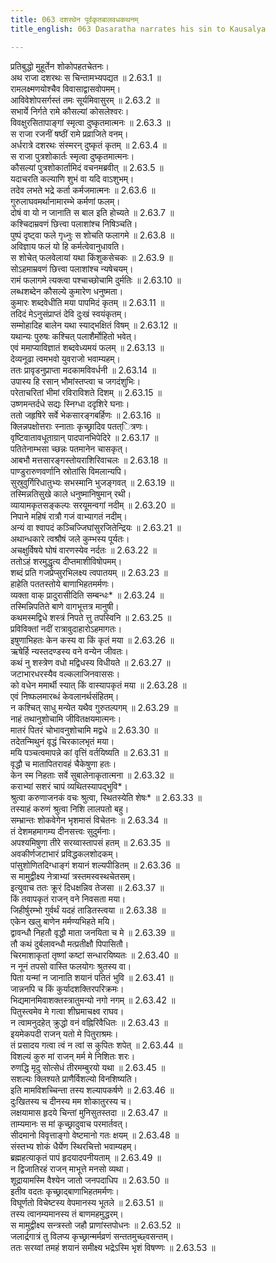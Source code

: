 ```yaml
---
title: 063 दशरथेन पूर्वकृतबालवधकथनम्
title_english: 063 Dasaratha narrates his sin to Kausalya

---
```

<div class="audioEmbed"  caption="श्रीराम-हरिसीताराममूर्ति-घनपाठिभ्यां वचनम्" src="https://archive.org/download/Ramayana-recitation-Sriram-harisItArAmamUrti-Ghanapaati-v2/Kanda_2/Kanda_2_AYK-063-Dashrathena_Poorvakrutha_Balavadha_Kathanam.mp3"></div>

  
प्रतिबुद्धो मुहूर्तेन शोकोपहतचेतनः।  
अथ राजा दशरथः स चिन्तामभ्यपद्यत ॥ 2.63.1 ॥   
रामलक्ष्मणयोश्चैव विवासाद्वासवोपमम्।  
आविवेशोपसर्गस्तं तमः सूर्यमिवासुरम् ॥ 2.63.2 ॥   
सभार्ये निर्गते रामे कौसल्यां कोसलेश्वरः।  
विवक्षुरसितापाङ्गां स्मृत्वा दुष्कृतमात्मनः ॥ 2.63.3 ॥   
स राजा रजनीं षष्ठीं रामे प्रव्राजिते वनम्।  
अर्धरात्रे दशरथः संस्मरन् दुष्कृतं कृतम् ॥ 2.63.4 ॥   
स राजा पुत्रशोकार्तः स्मृत्वा दुष्कृतमात्मनः।  
कौसल्यां पुत्रशोकार्तामिदं वचनमब्रवीत् ॥ 2.63.5 ॥   
यदाचरति कल्याणि शुभं वा यदि वाऽशुभम्।  
तदेव लभते भद्रे कर्ता कर्मजमात्मनः ॥ 2.63.6 ॥   
गुरुलाघवमर्थानामारम्भे कर्मणां फलम्।  
दोषं वा यो न जानाति स बाल इति होच्यते ॥ 2.63.7 ॥   
कश्चिदाम्रवणं छित्त्वा पलाशांश्च निषिञ्चति।  
पुष्पं दृष्ट्वा फले गृध्नुः स शोचति फलागमे ॥ 2.63.8 ॥   
अविज्ञाय फलं यो हि कर्मत्वेवानुधावति।  
स शोचेत् फलवेलायां यथा किंशुकसेचकः ॥ 2.63.9 ॥   
सोऽहमाम्रवणं छित्त्वा पलाशांश्च न्यषेचयम्।  
रामं फलागमे त्यक्त्वा पश्चाच्छोचामि दुर्मतिः ॥ 2.63.10 ॥   
लब्धशब्देन कौसल्ये कुमारेण धनुष्मता।  
कुमारः शब्दवेधीति मया पापमिदं कृतम् ॥ 2.63.11 ॥   
तदिदं मेऽनुसंप्राप्तं देवि दुःखं स्वयंकृतम्।  
सम्मोहादिह बालेन यथा स्याद्भक्षितं विषम् ॥ 2.63.12 ॥   
यथान्यः पुरुषः कश्चित् पलाशैर्मोहितो भवेत्।  
एवं ममाप्याविज्ञातं शब्दवेध्यमयं फलम् ॥ 2.63.13 ॥   
देव्यनूढा त्वमभवो युवराजो भवाम्यहम्।  
ततः प्रावृडनुप्राप्ता मदकामविवर्धनी ॥ 2.63.14 ॥   
उपास्य हि रसान् भौमांस्तप्त्वा च जगदंशुभिः।  
परेताचरितां भीमां रविराविशते दिशम् ॥ 2.63.15 ॥   
उष्णमन्तर्दधे सद्यः स्निग्धा ददृशिरे घनाः।  
ततो जहृषिरे सर्वे भेकसारङ्गबर्हिणः ॥ 2.63.16 ॥   
क्लिन्नपक्षोत्तराः स्नाताः कृच्छ्रादिव पतत्ित्रणः।  
वृष्टिवातावधूताग्रान् पादपानभिपेदिरे ॥ 2.63.17 ॥   
पतितेनाम्भसा च्छन्नः पतमानेन चासकृत्।  
आबभौ मत्तसारङ्गस्तोयराशिरिवाचलः ॥ 2.63.18 ॥   
पाण्डुरारुणवर्णानि स्रोतांसि विमलान्यपि।  
सुस्रुवुर्गिरिधातुभ्यः सभस्मानि भुजङ्गवत् ॥ 2.63.19 ॥   
तस्मिन्नतिसुखे काले धनुष्मानिषुमान् रथी।  
व्यायामकृतसङ्कल्पः सरयूमन्वगां नदीम् ॥ 2.63.20 ॥   
निपाने महिषं रात्रौ गजं वाभ्यागतं नदीम्।  
अन्यं वा श्वापदं कञ्चिज्जिघांसुरजितेन्द्रियः ॥ 2.63.21 ॥   
अथान्धकारे त्वश्रौषं जले कुम्भस्य पूर्यतः।  
अचक्षुर्विषये घोषं वारणस्येव नर्दतः ॥ 2.63.22 ॥   
ततोऽहं शरमुद्धृत्य दीप्तमाशीविषोपमम्।  
शब्दं प्रति गजप्रेप्सुरभिलक्ष्य त्वपातयम् ॥ 2.63.23 ॥   
हाहेति पततस्तोये बाणाभिहतमर्मणः।  
व्यक्ता वाक् प्रादुरासीदिति सम्बन्धः\* ॥ 2.63.24 ॥   
तस्मिन्निपतिते बाणे वागभूत्तत्र मानुषी।  
कथमस्मद्विधे शस्त्रं निपते त्तु तपस्विनि ॥ 2.63.25 ॥   
प्रविविक्तां नदीं रात्रावुदाहारोऽहमागतः।  
इषुणाभिहतः केन कस्य वा किं कृतं मया ॥ 2.63.26 ॥   
ऋषेर्हि न्यस्तदण्डस्य वने वन्येन जीवतः।  
कथं नु शस्त्रेण वधो मद्विधस्य विधीयते ॥ 2.63.27 ॥   
जटाभारधरस्यैव वल्कलाजिनवाससः।  
को वधेन ममार्थी स्यात् किं वास्यापकृतं मया ॥ 2.63.28 ॥   
एवं निष्फलमारब्धं केवलानर्थसंहितम्।  
न कश्चित् साधु मन्येत यथैव गुरुतल्पगम् ॥ 2.63.29 ॥   
नाहं तथानुशोचामि जीवितक्षयमात्मनः।  
मातरं पितरं चोभावनुशोचामि मद्वधे ॥ 2.63.30 ॥   
तदेतन्मिथुनं वृद्धं चिरकालभृतं मया।  
मयि पञ्चत्वमापन्ने कां वृत्तिं वर्तयिष्यति ॥ 2.63.31 ॥   
वृद्धौ च मातापितरावहं चैकेषुणा हतः।  
केन स्म निहताः सर्वे सुबालेनाकृतात्मना ॥ 2.63.32 ॥   
कराभ्यां सशरं चापं व्यथितस्यापद्भुवि\*।  
श्रुत्वा करुणाजनकं वचः श्रुत्वा, स्थितस्येति शेषः\* ॥ 2.63.33 ॥   
तस्याहं करुणं श्रुत्वा निशि लालपतो बहु।  
सम्भ्रान्तः शोकवेगेन भृशमासं विचेतनः ॥ 2.63.34 ॥   
तं देशमहमागम्य दीनसत्त्वः सुदुर्मनाः।  
अपश्यमिषुणा तीरे सरय्वास्तापसं हतम् ॥ 2.63.35 ॥   
अवकीर्णजटाभारं प्रविद्धकलशोदकम्।  
पांसुशोणितदिग्धाङ्गं शयानं शल्यपीडितम् ॥ 2.63.36 ॥   
स मामुद्वीक्ष्य नेत्राभ्यां त्रस्तमस्वस्थचेतसम्।  
इत्युवाच ततः क्रूरं दिधक्षन्निव तेजसा ॥ 2.63.37 ॥   
किं तवापकृतं राजन् वने निवसता मया।  
जिहीर्षुरम्भो गुर्वर्थं यदहं ताडितस्त्वया ॥ 2.63.38 ॥   
एकेन खलु बाणेन मर्मण्यभिहते मयि।  
द्वावन्धौ निहतौ वृद्धौ माता जनयिता च मे ॥ 2.63.39 ॥   
तौ कथं दुर्बलावन्धौ मत्प्रतीक्षौ पिपासितौ।  
चिरमाशाकृतां तृष्णां कष्टां सन्धारयिष्यतः ॥ 2.63.40 ॥   
न नूनं तपसो वास्ति फलयोगः श्रुतस्य वा।  
पिता यन्मां न जानाति शयानं पतितं भुवि ॥ 2.63.41 ॥   
जान्ननपि च किं कुर्यादशक्तिरपरिक्रमः।  
भिद्यमानमिवाशक्तस्त्रातुमन्यो नगो नगम् ॥ 2.63.42 ॥   
पितुस्त्वमेव मे गत्वा शीघ्रमाचक्ष्व राघव।  
न त्वामनुदहेत् क्रुद्धो वनं वह्निरिवैधितः ॥ 2.63.43 ॥   
इयमेकपदी राजन् यतो मे पितुराश्रमः।  
तं प्रसादय गत्वा त्वं न त्वां स कुपितः शपेत् ॥ 2.63.44 ॥   
विशल्यं कुरु मां राजन् मर्म मे निशितः शरः।  
रुणद्धि मृदु सोत्सेधं तीरमम्बुरयो यथा ॥ 2.63.45 ॥   
सशल्यः क्लिश्यते प्राणैर्विशल्यो विनशिष्यति।  
इति मामविशच्चिन्ता तस्य शल्यापकर्षणे ॥ 2.63.46 ॥   
दुःखितस्य च दीनस्य मम शोकातुरस्य च।  
लक्षयामास हृदये चिन्तां मुनिसुतस्तदा ॥ 2.63.47 ॥   
ताम्यमानः स मां कृच्छ्रादुवाच परमार्तवत्।  
सीदमानो विवृत्ताङ्गो वेष्टमानो गतः क्षयम् ॥ 2.63.48 ॥   
संस्तभ्य शोकं धैर्येण स्थिरचित्तो भवाम्यहम्।  
ब्रह्महत्याकृतं पापं हृदयादपनीयताम् ॥ 2.63.49 ॥   
न द्विजातिरहं राजन् माभूत्ते मनसो व्यथा।  
शूद्रायामस्मि वैश्येन जातो जनपदाधिप ॥ 2.63.50 ॥   
इतीव वदतः कृच्छ्राद्बाणाभिहतमर्मणः।  
विघूर्णतो विचेष्टस्य वेपमानस्य भूतले ॥ 2.63.51 ॥   
तस्य त्वानम्यमानस्य तं बाणमहमुद्धरम्।  
स मामुद्वीक्ष्य सन्त्रस्तो जहौ प्राणांस्तपोधनः ॥ 2.63.52 ॥   
जलार्द्रगात्रं तु विलप्य कृच्छ्रान्मर्मव्रणं सन्ततमुच्छ्वसन्तम्।  
ततः सरय्वां तमहं शयानं समीक्ष्य भद्रेऽस्मि भृशं विषण्णः ॥ 2.63.53 ॥   